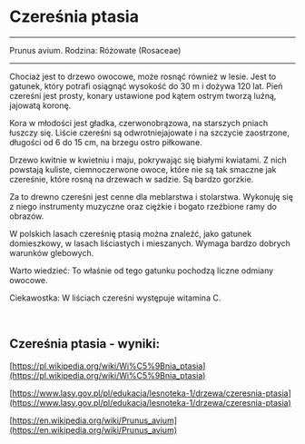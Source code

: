 # Czereśnia ptasia

---
Prunus avium. Rodzina: Różowate (Rosaceae)

---
Chociaż jest to drzewo owocowe, może rosnąć również w lesie. Jest to gatunek, który potrafi osiągnąć wysokość do 30 m i dożywa 120 lat. Pień czereśni jest prosty, konary ustawione pod kątem ostrym tworzą luźną, jajowatą koronę.

Kora w młodości jest gładka, czerwonobrązowa, na starszych pniach łuszczy się. Liście czereśni są odwrotniejajowate i na szczycie zaostrzone, długości od 6 do 15 cm, na brzegu ostro piłkowane.

Drzewo kwitnie w kwietniu i maju, pokrywając się białymi kwiatami. Z nich powstają kuliste, ciemnoczerwone owoce, które nie są tak smaczne jak czereśnie, które rosną na drzewach w sadzie. Są bardzo gorzkie.

Za to drewno czereśni jest cenne dla meblarstwa i stolarstwa. Wykonuję się z niego instrumenty muzyczne oraz ciężkie i bogato rzeźbione ramy do obrazów.

W polskich lasach czereśnię ptasią można znaleźć, jako gatunek domieszkowy, w lasach liściastych i mieszanych. Wymaga bardzo dobrych warunków glebowych.

Warto wiedzieć: To właśnie od tego gatunku pochodzą liczne odmiany owocowe.

Ciekawostka: W liściach czereśni występuje witamina C.

 

## Czereśnia ptasia - wyniki:
[https://pl.wikipedia.org/wiki/Wi%C5%9Bnia_ptasia](https://pl.wikipedia.org/wiki/Wi%C5%9Bnia_ptasia)

[https://www.lasy.gov.pl/pl/edukacja/lesnoteka-1/drzewa/czeresnia-ptasia](https://www.lasy.gov.pl/pl/edukacja/lesnoteka-1/drzewa/czeresnia-ptasia)

[https://en.wikipedia.org/wiki/Prunus_avium](https://en.wikipedia.org/wiki/Prunus_avium)

